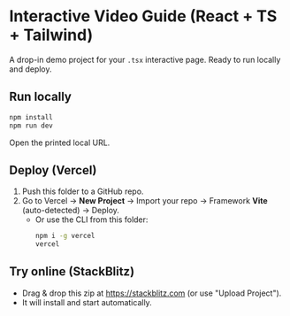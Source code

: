 # Interactive Video Guide (React + TS + Tailwind)

A drop-in demo project for your `.tsx` interactive page. Ready to run locally and deploy.

## Run locally
```bash
npm install
npm run dev
```
Open the printed local URL.

## Deploy (Vercel)
1. Push this folder to a GitHub repo.
2. Go to Vercel → **New Project** → Import your repo → Framework **Vite** (auto-detected) → Deploy.
   - Or use the CLI from this folder:
     ```bash
     npm i -g vercel
     vercel
     ```

## Try online (StackBlitz)
- Drag & drop this zip at https://stackblitz.com (or use "Upload Project").
- It will install and start automatically.
